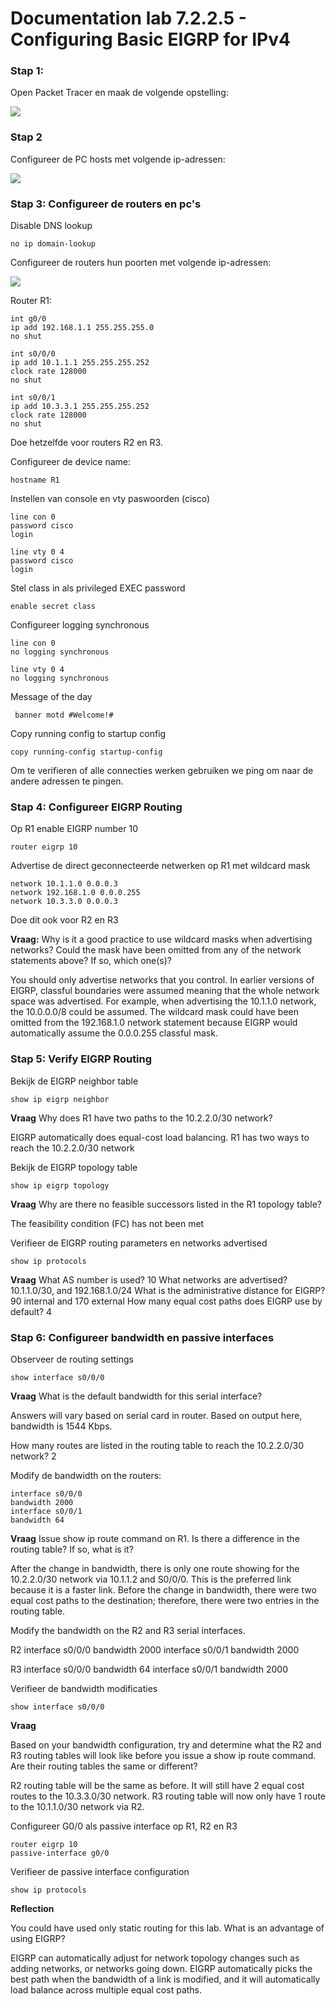 # Documentation lab 7.2.2.5 - Configuring Basic EIGRP for IPv4

### Stap 1: 

Open Packet Tracer en maak de volgende opstelling: 

![](https://i.gyazo.com/46e1f4a942a9c49427c250d155ba2881.png)

### Stap 2 

Configureer de PC hosts met volgende ip-adressen: 

![](https://i.gyazo.com/d995ffbfdde7ad6cddf79218b49e1984.png)


### Stap 3: Configureer de routers en pc's

Disable DNS lookup

	no ip domain-lookup


Configureer de routers hun poorten met volgende ip-adressen: 

![](https://i.gyazo.com/aed15d47ca80fcbe13f45fde8b9f8f2b.png)

Router R1:

	int g0/0
	ip add 192.168.1.1 255.255.255.0
	no shut

	int s0/0/0
	ip add 10.1.1.1 255.255.255.252
	clock rate 128000
	no shut
	
	int s0/0/1
	ip add 10.3.3.1 255.255.255.252
	clock rate 128000
	no shut


Doe hetzelfde voor routers R2 en R3.

Configureer de device name:

	hostname R1

Instellen van console en vty paswoorden (cisco)

	line con 0
	password cisco
	login
	
	line vty 0 4
	password cisco
	login
	
Stel class in als privileged EXEC password

	enable secret class

Configureer logging synchronous

	line con 0
	no logging synchronous

	line vty 0 4
	no logging synchronous

Message of the day

	 banner motd #Welcome!#

Copy running config to startup config 

	copy running-config startup-config

Om te verifieren of alle connecties werken gebruiken we ping om naar de andere adressen te pingen.

### Stap 4: Configureer EIGRP Routing

Op R1 enable EIGRP number 10

	router eigrp 10

Advertise de direct geconnecteerde netwerken op R1 met wildcard mask

	network 10.1.1.0 0.0.0.3
	network 192.168.1.0 0.0.0.255
	network 10.3.3.0 0.0.0.3

Doe dit ook voor R2 en R3

**Vraag:** 
Why is it a good practice to use wildcard masks when advertising networks? Could the mask have been omitted from any of the network statements above? If so, which one(s)?

You should only advertise networks that you control. In earlier versions of EIGRP, classful boundaries were assumed meaning that the whole network space was advertised. For example, when advertising the 10.1.1.0 network, the 10.0.0.0/8 could be assumed. The wildcard mask could have been omitted from the 192.168.1.0 network statement because EIGRP would automatically assume the 0.0.0.255 classful mask.


### Stap 5: Verify EIGRP Routing

Bekijk de EIGRP neighbor table

	show ip eigrp neighbor

**Vraag**
Why does R1 have two paths to the 10.2.2.0/30 network?

EIGRP automatically does equal-cost load balancing. R1 has two ways to reach the 10.2.2.0/30 network

Bekijk de EIGRP topology table

	show ip eigrp topology

**Vraag**
Why are there no feasible successors listed in the R1 topology table?

The feasibility condition (FC) has not been met

Verifieer de EIGRP routing parameters en networks advertised

	show ip protocols

**Vraag**
What AS number is used?  10
What networks are advertised? 10.1.1.0/30, and 192.168.1.0/24
What is the administrative distance for EIGRP?  90 internal and 170 external
How many equal cost paths does EIGRP use by default?  4


### Stap 6: Configureer bandwidth en passive interfaces

Observeer de routing settings

	show interface s0/0/0

**Vraag**
What is the default bandwidth for this serial interface?

Answers will vary based on serial card in router. Based on output here, bandwidth is 1544 Kbps.

How many routes are listed in the routing table to reach the 10.2.2.0/30 network? 2

Modify de bandwidth on the routers: 

	interface s0/0/0 
	bandwidth 2000
	interface s0/0/1
	bandwidth 64

**Vraag**
Issue show ip route command on R1. Is there a difference in the routing table? If so, what is it?

After the change in bandwidth, there is only one route showing for the 10.2.2.0/30 network via 10.1.1.2 and S0/0/0. This is the preferred link because it is a faster link. Before the change in bandwidth, there were two equal cost paths to the destination; therefore, there were two entries in the routing table.

Modify the bandwidth on the R2 and R3 serial interfaces.
	
R2
	interface s0/0/0 
	bandwidth 2000
	interface s0/0/1
	bandwidth 2000

R3
	interface s0/0/0 
	bandwidth 64
	interface s0/0/1
	bandwidth 2000

Verifieer de bandwidth modificaties

	show interface s0/0/0

**Vraag**

Based on your bandwidth configuration, try and determine what the R2 and R3 routing tables will look like before you issue a show ip route command. Are their routing tables the same or different?

R2 routing table will be the same as before. It will still have 2 equal cost routes to the 10.3.3.0/30 network. R3 routing table will now only have 1 route to the 10.1.1.0/30 network via R2.

Configureer G0/0 als passive interface op R1, R2 en R3

	router eigrp 10
	passive-interface g0/0
	
Verifieer de passive interface configuration

	show ip protocols

**Reflection**

You could have used only static routing for this lab. What is an advantage of using EIGRP?

EIGRP can automatically adjust for network topology changes such as adding networks, or networks going down. EIGRP automatically picks the best path when the bandwidth of a link is modified, and it will automatically load balance across multiple equal cost paths.
	
